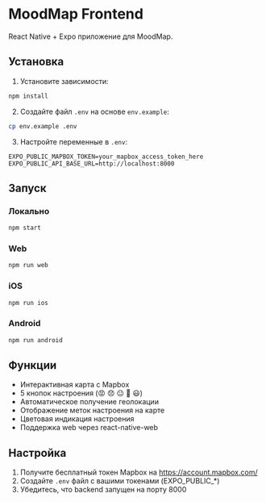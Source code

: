 # MoodMap Frontend

React Native + Expo приложение для MoodMap.

## Установка

1. Установите зависимости:
```bash
npm install
```

2. Создайте файл `.env` на основе `env.example`:
```bash
cp env.example .env
```

3. Настройте переменные в `.env`:
```
EXPO_PUBLIC_MAPBOX_TOKEN=your_mapbox_access_token_here
EXPO_PUBLIC_API_BASE_URL=http://localhost:8000
```

## Запуск

### Локально
```bash
npm start
```

### Web
```bash
npm run web
```

### iOS
```bash
npm run ios
```

### Android
```bash
npm run android
```

## Функции

- Интерактивная карта с Mapbox
- 5 кнопок настроения (😡 😞 😐 🙂 😃)
- Автоматическое получение геолокации
- Отображение меток настроения на карте
- Цветовая индикация настроения
- Поддержка web через react-native-web

## Настройка

1. Получите бесплатный токен Mapbox на https://account.mapbox.com/
2. Создайте `.env` файл с вашими токенами (EXPO_PUBLIC_*)
3. Убедитесь, что backend запущен на порту 8000
